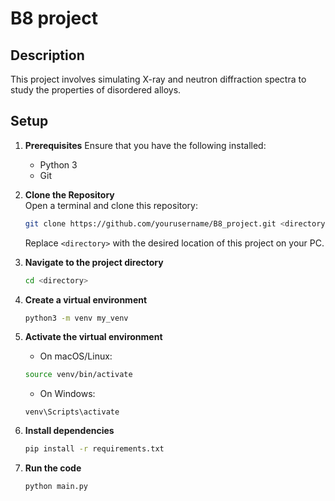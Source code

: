 # B8 project

## Description
This project involves simulating X-ray and neutron diffraction spectra to study the 
properties of disordered alloys.

## Setup
1. **Prerequisites**
    Ensure that you have the following installed:
    - Python 3
    - Git

2. **Clone the Repository**  
    Open a terminal and clone this repository:
    ```bash
    git clone https://github.com/yourusername/B8_project.git <directory>
    ```
    Replace ```<directory>``` with the desired location of this project on your PC.

3. **Navigate to the project directory**
    ```bash
    cd <directory>
    ```

4. **Create a virtual environment**
    ```bash
    python3 -m venv my_venv
    ```

5. **Activate the virtual environment**
    - On macOS/Linux:
    ```bash
    source venv/bin/activate
    ```

    - On Windows:
    ```
    venv\Scripts\activate
    ```

6. **Install dependencies**
    ```bash
    pip install -r requirements.txt
    ```

7. **Run the code**
    ```bash
    python main.py
    ```